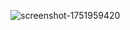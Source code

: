 

![screenshot-1751959420](https://github.com/user-attachments/assets/033ace4a-49a8-43e7-a150-51fce9ede876)
